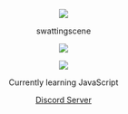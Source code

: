 <p align="center">  
<img src="https://cdn.discordapp.com/attachments/1180492895371939940/1278389839850373130/pokemon-pixel-art.gif?ex=66d0a0d1&is=66cf4f51&hm=4d8a1ada069c76d9a11d26531a0b20e8be3043a92d38f0baddb10e6f43e5cf8a&">
</p>
<p align="center">
    swattingscene
<p align="center">  
<img src="https://komarev.com/ghpvc/?username=weloveusyrus&color=grey">
</p>
    <p align="center">
  <img src="https://discord.c99.nl/widget/theme-4/796501891999596574.png"/>
</p>
<p align="center">
Currently learning JavaScript
<p align="center">
    <a href="https://discord.gg/4nSYqZ8KAA">Discord Server</a>
